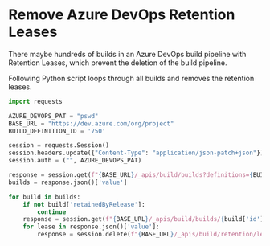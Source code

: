 # Remove Azure DevOps Retention Leases

There maybe hundreds of builds in an Azure DevOps build pipeline with Retention Leases, which prevent the deletion of the build pipeline.

Following Python script loops through all builds and removes the retention leases.

```python
import requests

AZURE_DEVOPS_PAT = "pswd"
BASE_URL = "https://dev.azure.com/org/project"
BUILD_DEFINITION_ID = '750'

session = requests.Session()
session.headers.update({"Content-Type": "application/json-patch+json"})
session.auth = ("", AZURE_DEVOPS_PAT)

response = session.get(f"{BASE_URL}/_apis/build/builds?definitions={BUILD_DEFINITION_ID}")
builds = response.json()['value']

for build in builds:
    if not build['retainedByRelease']:
        continue
    response = session.get(f"{BASE_URL}/_apis/build/builds/{build['id']}/leases?api-version=7.1-preview.1")
    for lease in response.json()['value']:
        response = session.delete(f"{BASE_URL}/_apis/build/retention/leases?ids={lease['leaseId']}&api-version=6.0-preview.1")
```

